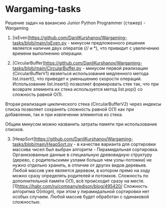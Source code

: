 # Wargaming-tasks
Решение задач на вакансию Junior Python Programmer (стажер) - Wargaming

1. [isEven]https://github.com/DanilKurshanov/Wargaming-tasks/blob/main/isEven.py - минусом предложенного решения является
наличие двух оператов (// и *), что привидит с увелечению времени выполнению операции.

2. [CircularBuffer]https://github.com/DanilKurshanov/Wargaming-tasks/blob/main/CircularBuffer.py - минусом первой реализации 
(CircularBufferV1) явзяеться использования медленного метода list.insert(), что приведет к уменьшению скорости операций.
Использование list.insert() позволяет формировать стек так, что при возврате элемента их стека используется метод list.pop()
cо сложность равной O(1). 

Вторая реализация циклического стека (CircularBufferV2) через индексы списка позволяет сохранять сложность равной O(1)
как при добавлении, так и при извлечении элементов из стека.

Общим минусом можно названить затраты памяти при использование списков.

3. [HeapSort]https://github.com/DanilKurshanov/Wargaming-tasks/blob/main/HeapSort.py - в качестве варианта для сортировки
массива чисел был выбран алгоритм - Пирамидальная сортировка. Организованные данные в специальную древовидную структуру
(дерево, с родительскими узлами больше чем узлы-потомки) не нужно отдельно хранить, в отличие от других видов деревьев. 
Любой массив уже является деревом, в котором прямо на ходу можно сразу определять родителей и потомков. 
Сложность по дополнительной памяти O(1), всё происходит сразу на месте.[1]https://habr.com/ru/company/edison/blog/495420/
Сложность алгоритма O(*n*log*n*), при этом у пирамидальной сортировки нет особых случаем.
Любой массив будет обработан с одинаковой сложностью.


